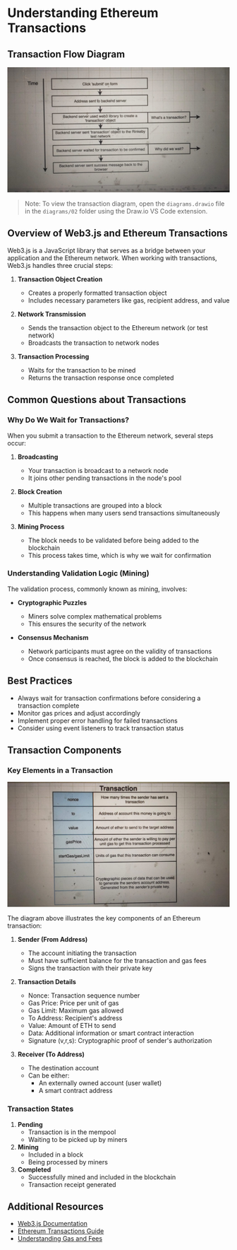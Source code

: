 # Understanding Ethereum Transactions

## Transaction Flow Diagram
![Transaction Flow](./Images/02.1.Flow.jpeg)

> Note: To view the transaction diagram, open the `diagrams.drawio` file in the `diagrams/02` folder using the Draw.io VS Code extension.

## Overview of Web3.js and Ethereum Transactions
Web3.js is a JavaScript library that serves as a bridge between your application and the Ethereum network. When working with transactions, Web3.js handles three crucial steps:

1. **Transaction Object Creation**
   - Creates a properly formatted transaction object
   - Includes necessary parameters like gas, recipient address, and value

2. **Network Transmission**
   - Sends the transaction object to the Ethereum network (or test network)
   - Broadcasts the transaction to network nodes

3. **Transaction Processing**
   - Waits for the transaction to be mined
   - Returns the transaction response once completed

## Common Questions about Transactions

### Why Do We Wait for Transactions?
When you submit a transaction to the Ethereum network, several steps occur:

1. **Broadcasting**
   - Your transaction is broadcast to a network node
   - It joins other pending transactions in the node's pool

2. **Block Creation**
   - Multiple transactions are grouped into a block
   - This happens when many users send transactions simultaneously

3. **Mining Process**
   - The block needs to be validated before being added to the blockchain
   - This process takes time, which is why we wait for confirmation

### Understanding Validation Logic (Mining)
The validation process, commonly known as mining, involves:

- **Cryptographic Puzzles**
  - Miners solve complex mathematical problems
  - This ensures the security of the network

- **Consensus Mechanism**
  - Network participants must agree on the validity of transactions
  - Once consensus is reached, the block is added to the blockchain

## Best Practices
- Always wait for transaction confirmations before considering a transaction complete
- Monitor gas prices and adjust accordingly
- Implement proper error handling for failed transactions
- Consider using event listeners to track transaction status

## Transaction Components

### Key Elements in a Transaction
![Transaction Structure](./Images/02.2.Transaction.jpeg)

The diagram above illustrates the key components of an Ethereum transaction:

1. **Sender (From Address)**
   - The account initiating the transaction
   - Must have sufficient balance for the transaction and gas fees
   - Signs the transaction with their private key

2. **Transaction Details**
   - Nonce: Transaction sequence number
   - Gas Price: Price per unit of gas
   - Gas Limit: Maximum gas allowed
   - To Address: Recipient's address
   - Value: Amount of ETH to send
   - Data: Additional information or smart contract interaction
   - Signature (v,r,s): Cryptographic proof of sender's authorization

3. **Receiver (To Address)**
   - The destination account
   - Can be either:
     - An externally owned account (user wallet)
     - A smart contract address

### Transaction States
1. **Pending**
   - Transaction is in the mempool
   - Waiting to be picked up by miners
2. **Mining**
   - Included in a block
   - Being processed by miners
3. **Completed**
   - Successfully mined and included in the blockchain
   - Transaction receipt generated

## Additional Resources
- [Web3.js Documentation](https://web3js.readthedocs.io/)
- [Ethereum Transactions Guide](https://ethereum.org/en/developers/docs/transactions/)
- [Understanding Gas and Fees](https://ethereum.org/en/developers/docs/gas/)
